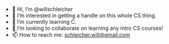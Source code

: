 - 👋 Hi, I’m @willschleicher
- 👀 I’m interested in getting a handle on this whole CS thing.
- 🌱 I’m currently learning C.
- 💞️ I’m looking to collaborate on learning any intro CS courses!
- 📫 How to reach me: schleicher.will@gmail.com

